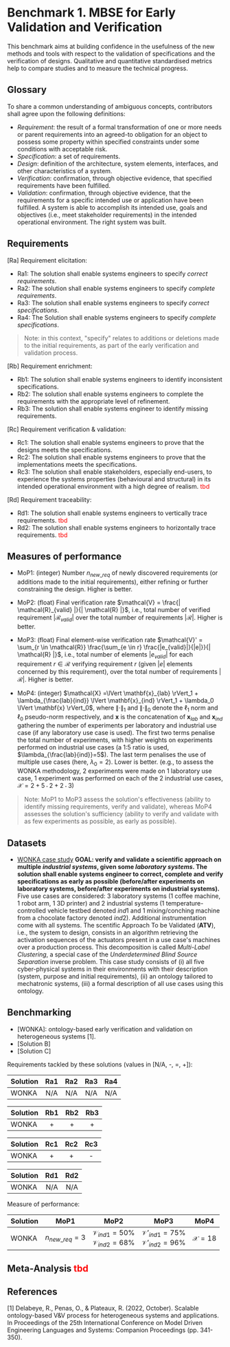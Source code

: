 # Benchmark 1. MBSE for Early Validation and Verification

This benchmark aims at building confidence in the usefulness of the new methods and tools with respect to the validation of specifications and the verification of designs. Qualitative and quantitative standardised metrics help to compare studies and to measure the technical progress.

## Glossary

To share a common understanding of ambiguous concepts, contributors shall agree upon the following definitions:

- *Requirement*: the result of a formal transformation of one or more needs or parent requirements into an agreed-to obligation for an object to possess some property within specified constraints under some conditions with acceptable risk.
- *Specification*: a set of requirements.
- *Design*: definition of the architecture, system elements, interfaces, and other characteristics of a system.
- *Verification*: confirmation, through objective evidence, that specified requirements have been fulfilled.
- *Validation*: confirmation, through objective evidence, that the requirements for a specific intended use or application have been fulfilled. A system is able to accomplish its intended use, goals and objectives (i.e., meet stakeholder requirements) in the intended operational environment. The right system was built.

## Requirements

[Ra] Requirement elicitation:

- Ra1: The solution shall enable systems engineers to specify *correct requirements*.
- Ra2: The solution shall enable systems engineers to specify *complete requirements*.
- Ra3: The solution shall enable systems engineers to specify *correct specifications*.
- Ra4: The Solution shall enable systems engineers to specify *complete specifications*.

> Note: in this context, "specify" relates to additions or deletions made to the initial requirements, as part of the early verification and validation process.

[Rb] Requirement enrichment:

- Rb1: The solution shall enable systems engineers to identify inconsistent specifications.
- Rb2: The solution shall enable systems engineers to complete the requirements with the appropriate level of refinement.
- Rb3: The solution shall enable systems engineer to identify missing requirements.

[Rc] Requirement verification & validation:

- Rc1: The solution shall enable systems engineers to prove that the designs meets the specifications.
- Rc2: The solution shall enable systems engineers to prove that the implementations meets the specifications.
- Rc3: The solution shall enable stakeholders, especially end-users, to experience the systems properties (behavioural and structural) in its intended operational environment with a high degree of realism. <span style="color:red">tbd</span>

[Rd] Requirement traceability:

- Rd1: The solution shall enable systems engineers to vertically trace requirements. <span style="color:red">tbd</span>
- Rd2: The solution shall enable systems engineers to horizontally trace requirements. <span style="color:red">tbd</span>

## Measures of performance

<!-- - MoP1: (boolean) Number of verified specifications. -->
- MoP1: (integer) Number $`n_{new\_req}`$ of newly discovered requirements (or additions made to the initial requirements), either refining or further constraining the design. Higher is better.

- MoP2: (float) Final verification rate $`\mathcal{V} = \frac{| \mathcal{R}_{valid} |}{| \mathcal{R} |}`$, i.e., total number of verified requirement $`| \mathcal{R}_{valid} |`$ over the total number of requirements $`| \mathcal{R} |`$. Higher is better.

- MoP3: (float) Final element-wise verification rate $`\mathcal{V}' = \sum_{r \in \mathcal{R}} \frac{\sum_{e \in r} \frac{|e_{valid}|}{|e|}}{| \mathcal{R} |}`$, i.e., total number of elements $`|e_{valid}|`$ for each requirement $`r \in \mathcal{R}`$ verifying requirement $`r`$ (given $`|e|`$ elements concerned by this requirement), over the total number of requirements $`|\mathcal{R}|`$. Higher is better.

- MoP4: (integer) $`\mathcal{X} =\lVert \mathbf{x}_{lab} \rVert_1 + \lambda_{\frac{lab}{ind}} \lVert \mathbf{x}_{ind} \rVert_1 + \lambda_0 \lVert \mathbf{x} \rVert_0`$, where $`\lVert \cdot \rVert_1`$ and $`\lVert \cdot \rVert_0`$ denote the $`\ell_1`$ norm and $`\ell_0`$ pseudo-norm respectively, and $`\mathbf{x}`$ is the concatenation of $`\mathbf{x}_{lab}`$ and $`\mathbf{x}_{ind}`$ gathering the number of experiments per laboratory and industrial use case (if any laboratory use case is used). The first two terms penalise the total number of experiments, with higher weights on experiments performed on industrial use cases (a 1:5 ratio is used, $`\lambda_{\frac{lab}{ind}}=5`$). The last term penalises the use of multiple use cases (here, $`\lambda_0 = 2`$). Lower is better. 
(e.g., to assess the WONKA methodology, 2 experiments were made on 1 laboratory use case, 1 experiment was performed on each of the 2 industrial use cases, $`\mathcal{X} = 2 + 5 \cdot 2 + 2 \cdot 3`$)

<!-- - Overall MoP: (float) ratio of verified MoP. -->


> Note: MoP1 to MoP3 assess the solution's effectiveness (ability to identify missing requirements, verify and validate), whereas MoP4 assesses the solution's sufficiency (ability to verify and validate with as few experiments as possible, as early as possible).

## Datasets

- [WONKA case study](https://github.com/GIS-S-mart/Benchmark-1_MBSE_for_Early_Verification_and_Validation/blob/main/wonka_case_study/wonka_case_study.md)
**GOAL: verify and validate a scientific approach on multiple *industrial systems*, given some *laboratory systems*. The solution shall enable systems engineer to correct, complete and verify specifications as early as possible (before/after experiments on laboratory systems, before/after experiments on industrial systems).**
Five use cases are considered: 3 laboratory systems (1 coffee machine, 1 robot arm, 1 3D printer) and 2 industrial systems (1 temperature-controlled vehicle testbed denoted $`ind1`$ and 1 mixing/conching machine from a chocolate factory denoted $`ind2`$). Additional instrumentation come with all systems. The scentific Approach To be Validated (**ATV**), i.e., the system to design, consists in an algorithm retrieving the activation sequences of the actuators present in a use case's machines over a production process. This decomposition is called *Multi-Label Clustering*, a special case of the *Underdetermined Blind Source Separation* inverse problem.
This case study consists of (i) all five cyber-physical systems in their environments with their description (system, purpose and initial requirements), (ii) an ontology tailored to mechatronic systems, (iii) a formal description of all use cases using this ontology.

## Benchmarking

- [WONKA]: ontology-based early verification and validation on heterogeneous systems [1].
- [Solution B]
- [Solution C]

Requirements tackled by these solutions (values in [N/A, -, =, +]):

| Solution |  Ra1  |  Ra2  |  Ra3  |  Ra4  |
| -------- | :---: | :---: | :---: | :---: |
| WONKA    |  N/A  |  N/A  |  N/A  |  N/A  |

| Solution |  Rb1  |  Rb2  |  Rb3  |
| -------- | :---: | :---: | :---: |
| WONKA    |   +   |   +   |   +   |

| Solution |  Rc1  |  Rc2  |  Rc3  |
| -------- | :---: | :---: | :---: |
| WONKA    |   +   |   +   |   -   |

| Solution |  Rd1  |  Rd2  |
| -------- | :---: | :---: |
| WONKA    |  N/A  |  N/A  |

Measure of performance:

| Solution | MoP1  |                      MoP2                      |                       MoP3                       |     MoP4      |
| -------- | :---: | :--------------------------------------------: | :----------------------------------------------: | :-----------: |
| WONKA    |  $`n_{new\_req}=3`$  | $`\mathcal{V}_{ind1}=50\%`$<br />$`\mathcal{V}_{ind2}=68\%`$ | $`\mathcal{V}'_{ind1}=75\%`$<br />$`\mathcal{V}'_{ind2}=96\%`$ | $`\mathcal{X} = 18`$ |

  <!-- 
  | Solution | MoP1  | MoP2  | MoP3  | MoP4  |
  | -------- | :---: | :---: | :---: | :---: |
  |          |       |       |       |       |
  -->


## Meta-Analysis <span style="color:red">tbd</span>

## References

[1] Delabeye, R., Penas, O., & Plateaux, R. (2022, October). Scalable ontology-based V&V process for heterogeneous systems and applications. In Proceedings of the 25th International Conference on Model Driven Engineering Languages and Systems: Companion Proceedings (pp. 341-350).
